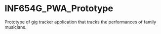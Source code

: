 # INF654G_PWA_Prototype
Prototype of gig tracker application that tracks the performances of family musicians.
